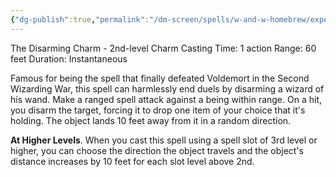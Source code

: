 ```yaml
---
{"dg-publish":true,"permalink":"/dm-screen/spells/w-and-w-homebrew/expelliarmus/"}
---
```


The Disarming Charm - 2nd-level Charm
Casting Time: 1 action
Range: 60 feet
Duration: Instantaneous

Famous for being the spell that finally defeated Voldemort in the Second Wizarding War, this spell can harmlessly end duels by disarming a wizard of his wand. Make a ranged spell attack against a being within range. On a hit, you disarm the target, forcing it to drop one item of your choice that it's holding. The object lands 10 feet away from it in a random direction.

**At Higher Levels**. When you cast this spell using a spell slot of 3rd level or higher, you can choose the direction the object travels and the object's distance increases by 10 feet for each slot level above 2nd.